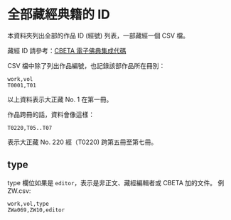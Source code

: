 # 全部藏經典籍的 ID

本資料夾列出全部的作品 ID (經號) 列表，一部藏經一個 CSV 檔。

藏經 ID 請參考：[CBETA 電子佛典集成代碼](http://www.cbeta.org/format/id.php)

CSV 檔中除了列出作品編號，也記錄該部作品所在冊別：

    work,vol
    T0001,T01

以上資料表示大正藏 No. 1 在第一冊。

作品跨冊的話，資料會像這樣：

    T0220,T05..T07

表示大正藏 No. 220 經（T0220) 跨第五冊至第七冊。

## type

type 欄位如果是 `editor`，表示是非正文、藏經編輯者或 CBETA 加的文件。
例 ZW.csv:

    work,vol,type
    ZWa069,ZW10,editor

